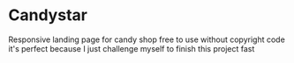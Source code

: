 # Candystar
Responsive landing page for candy shop free to use without copyright 
code it's perfect because I just challenge myself to finish this project fast
